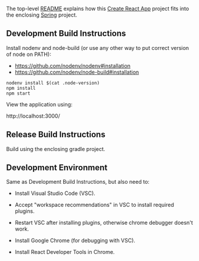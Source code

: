 The top-level [README](../../README.md) explains how this [Create React App](https://facebook.github.io/create-react-app/) project fits into the enclosing [Spring](https://spring.io/) project.

## Development Build Instructions
Install nodenv and node-build (or use any other way to put correct version of node on PATH):

* https://github.com/nodenv/nodenv#installation
* https://github.com/nodenv/node-build#installation

```
nodenv install $(cat .node-version)
npm install
npm start
```

View the application using:

http://localhost:3000/

## Release Build Instructions

Build using the enclosing gradle project.

## Development Environment

Same as Development Build Instructions, but also need to:

* Install Visual Studio Code (VSC).

* Accept "workspace recommendations" in VSC to install required plugins.

* Restart VSC after installing plugins, otherwise chrome debugger doesn't work.

* Install Google Chrome (for debugging with VSC).

* Install React Developer Tools in Chrome.
